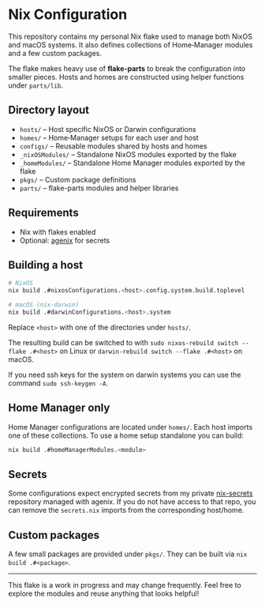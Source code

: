 # Nix Configuration

This repository contains my personal Nix flake used to manage both NixOS and macOS systems. It also defines collections of Home‑Manager modules and a few custom packages.

The flake makes heavy use of **flake-parts** to break the configuration into smaller pieces. Hosts and homes are constructed using helper functions under `parts/lib`.

## Directory layout

- `hosts/` – Host specific NixOS or Darwin configurations
- `homes/` – Home‑Manager setups for each user and host
- `configs/` – Reusable modules shared by hosts and homes
- `_nixOSModules/` – Standalone NixOS modules exported by the flake
- `_homeModules/` – Standalone Home Manager modules exported by the flake
- `pkgs/` – Custom package definitions
- `parts/` – flake-parts modules and helper libraries

## Requirements

- Nix with flakes enabled
- Optional: [agenix](https://github.com/ryantm/agenix) for secrets

## Building a host

```bash
# NixOS
nix build .#nixosConfigurations.<host>.config.system.build.toplevel

# macOS (nix-darwin)
nix build .#darwinConfigurations.<host>.system
```

Replace `<host>` with one of the directories under `hosts/`.

The resulting build can be switched to with `sudo nixos-rebuild switch --flake .#<host>` on Linux or `darwin-rebuild switch --flake .#<host>` on macOS.

If you need ssh keys for the system on darwin systems you can use the command `sudo ssh-keygen -A`.

## Home Manager only

Home Manager configurations are located under `homes/`. Each host imports one of these collections. To use a home setup standalone you can build:

```bash
nix build .#homeManagerModules.<module>
```

## Secrets

Some configurations expect encrypted secrets from my private [nix-secrets](https://github.com/IanHollow/nix-secrets) repository managed with agenix. If you do not have access to that repo, you can remove the `secrets.nix` imports from the corresponding host/home.

## Custom packages

A few small packages are provided under `pkgs/`. They can be built via `nix build .#<package>`.

---

This flake is a work in progress and may change frequently. Feel free to explore the modules and reuse anything that looks helpful!
